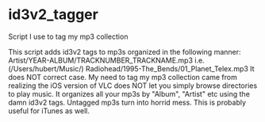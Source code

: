 # id3v2_tagger
Script I use to tag my mp3 collection

This script adds id3v2 tags to mp3s organized in the following manner:
Artist/YEAR-ALBUM/TRACKNUMBER_TRACKNAME.mp3
i.e. (/Users/hubert/Music/) Radiohead/1995-The_Bends/01_Planet_Telex.mp3
It does NOT correct case.
My need to tag my mp3 collection came from realizing the iOS version of VLC does NOT let you simply browse directories
to play music. It organizes all your mp3s by "Album", "Artist" etc using the damn id3v2 tags. Untagged mp3s turn into
horrid mess. This is probably useful for iTunes as well.


